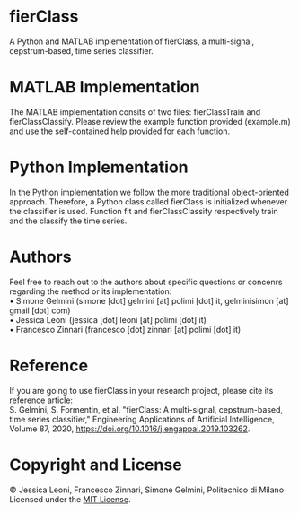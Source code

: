 # fierClass
A Python and MATLAB implementation of fierClass, a multi-signal, cepstrum-based, time series classifier.

# MATLAB Implementation
The MATLAB implementation consits of two files: fierClassTrain and fierClassClassify. Please review the example function provided (example.m) and use the self-contained help provided for each function.

# Python Implementation
In the Python implementation we follow the more traditional object-oriented approach. Therefore, a Python class called fierClass is initialized whenever the classifier is used. Function fit and fierClassClassify respectively train and the classify the time series.

# Authors
Feel free to reach out to the authors about specific questions or concenrs regarding the method or its implementation:<br/>
• Simone Gelmini (simone [dot] gelmini [at] polimi [dot] it, gelminisimon [at] gmail [dot] com)<br/>
• Jessica Leoni (jessica [dot] leoni [at] polimi [dot] it)<br/>
• Francesco Zinnari (francesco [dot] zinnari [at] polimi [dot] it)<br/>

# Reference
If you are going to use fierClass in your research project, please cite its reference article:<br/>
S. Gelmini, S. Formentin, et al. "fierClass: A multi-signal, cepstrum-based, time series classifier," Engineering Applications of Artificial Intelligence, Volume 87, 2020, https://doi.org/10.1016/j.engappai.2019.103262.

# Copyright and License
© Jessica Leoni, Francesco Zinnari, Simone Gelmini, Politecnico di Milano<br/>
Licensed under the [MIT License](LICENSE).
